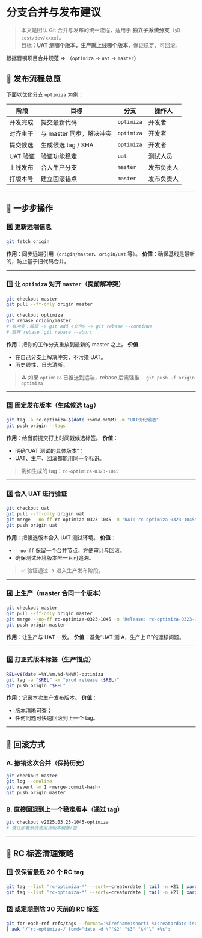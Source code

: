 # 分支合并与发布建议

> 本文是团队 Git 合并与发布的统一流程，适用于 **独立子系统分支**（如 `cost/dev/xxxx`）。  
> 目标：**UAT 测哪个版本，生产就上线哪个版本**，保证稳定、可回滚。

<AuthorTag author="CHENY" />

根据晋钢项目合并规范 => （`optimiza` → `uat` → `master`）

## 🧭 发布流程总览

下面以优化分支 `optimiza` 为例：

| 阶段     | 目标                     | 分支       | 操作人     |
| -------- | ------------------------ | ---------- | ---------- |
| 开发完成 | 提交最新代码             | `optimiza` | 开发者     |
| 对齐主干 | 与 master 同步，解决冲突 | `optimiza` | 开发者     |
| 提交候选 | 生成候选 tag / SHA       | `optimiza` | 开发者     |
| UAT 验证 | 验证功能稳定             | `uat`      | 测试人员   |
| 上线发布 | 合入生产分支             | `master`   | 发布负责人 |
| 打版本号 | 建立回滚锚点             | `master`   | 发布负责人 |

---

## 🧩 一步步操作

### 0️⃣ 更新远端信息

```bash
git fetch origin
```

**作用**：同步远端引用（`origin/master`、`origin/uat` 等）。
**价值**：确保基线是最新的，防止基于旧代码合并。

---

### 1️⃣ 让 `optimiza` 对齐 `master`（提前解冲突）

```bash
git checkout master
git pull --ff-only origin master

git checkout optimiza
git rebase origin/master
# 有冲突：编辑 -> git add <文件> -> git rebase --continue
# 放弃 rebase：git rebase --abort
```

**作用**：把你的工作分支重放到最新的 master 之上。
**价值**：

- 在自己分支上解决冲突，不污染 UAT。
- 历史线性，日志清晰。

> ⚠️ 如果 `optimiza` 已推送到远端，rebase 后需强推：
> `git push -f origin optimiza`

---

### 2️⃣ 固定发布版本（生成候选 tag）

```bash
git tag -a rc-optimiza-$(date +%m%d-%H%M) -m "UAT优化候选"
git push origin --tags
```

**作用**：给当前提交打上时间戳候选标签。
**价值**：

- 明确“UAT 测试的具体版本”；
- UAT、生产、回滚都能用同一个标识。

> 例如生成的 tag：`rc-optimiza-0323-1045`

---

### 3️⃣ 合入 UAT 进行验证

```bash
git checkout uat
git pull --ff-only origin uat
git merge --no-ff rc-optimiza-0323-1045 -m "UAT: rc-optimiza-0323-1045"
git push origin uat
```

**作用**：把候选版本合入 UAT 测试环境。
**价值**：

- `--no-ff` 保留一个合并节点，方便审计与回滚。
- 确保测试环境版本唯一且可追溯。

> ✅ 验证通过 → 进入生产发布阶段。

---

### 4️⃣ 上生产（master 合同一个版本）

```bash
git checkout master
git pull --ff-only origin master
git merge --no-ff rc-optimiza-0323-1045 -m "Release: rc-optimiza-0323-1045"
git push origin master
```

**作用**：让生产与 UAT 一致。
**价值**：避免“UAT 测 A，生产上 B”的漂移问题。

---

### 5️⃣ 打正式版本标签（生产锚点）

```bash
REL=v$(date +%Y.%m.%d-%H%M)-optimiza
git tag -a "$REL" -m "prod release ($REL)"
git push origin "$REL"
```

**作用**：记录本次生产发布版本。
**价值**：

- 版本清晰可查；
- 任何问题可快速回滚到上一个 tag。

---

## 🧱 回滚方式

### A. 撤销这次合并（保持历史）

```bash
git checkout master
git log --oneline
git revert -m 1 <merge-commit-hash>
git push origin master
```

### B. 直接回退到上一个稳定版本（通过 tag）

```bash
git checkout v2025.03.23-1045-optimiza
# 或让部署系统使用该版本镜像/包
```

---

## 🧹 RC 标签清理策略

### 1️⃣ 仅保留最近 20 个 RC tag

```bash
git tag --list 'rc-optimiza-*' --sort=-creatordate | tail -n +21 | xargs -r -n 1 git tag -d
git tag --list 'rc-optimiza-*' --sort=-creatordate | tail -n +21 | xargs -r -I {} git push origin :refs/tags/{}
```

### 2️⃣ 或定期删除 30 天前的 RC 标签

```bash
git for-each-ref refs/tags --format='%(refname:short) %(creatordate:iso8601)' \
| awk '/^rc-optimiza-/ {cmd="date -d \""$2" "$3" "$4"\" +%s";
```
